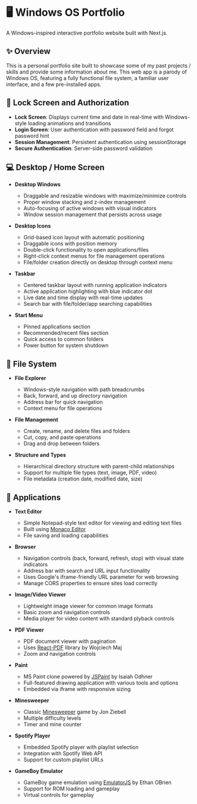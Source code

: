 # 🖥️ Windows OS Portfolio

A Windows-inspired interactive portfolio website built with Next.js.

## ✨ Overview

This is a personal portfolio site built to showcase some of my past projects / skills and provide some information about me. This web app is a parody of Windows OS, featuring a fully functional file system, a familiar user interface, and a few pre-installed apps.

## 🔐 Lock Screen and Authorization

- **Lock Screen**: Displays current time and date in real-time with Windows-style loading animations and transitions
- **Login Screen**: User authentication with password field and forgot password hint
- **Session Management**: Persistent authentication using sessionStorage
- **Secure Authentication**: Server-side password validation

## 💻 Desktop / Home Screen

- **Desktop Windows**
  - Draggable and resizable windows with maximize/minimize controls
  - Proper window stacking and z-index management
  - Auto-focusing of active windows with visual indicators
  - Window session management that persists across usage

- **Desktop Icons**
  - Grid-based icon layout with automatic positioning
  - Draggable icons with position memory
  - Double-click functionality to open applications/files
  - Right-click context menus for file management operations
  - File/folder creation directly on desktop through context menu

- **Taskbar**
  - Centered taskbar layout with running application indicators
  - Active application highlighting with blue indicator dot
  - Live date and time display with real-time updates
  - Search bar with file/folder/app searching capabilities

- **Start Menu**
  - Pinned applications section
  - Recommended/recent files section
  - Quick access to common folders
  - Power button for system shutdown

## 📁 File System

- **File Explorer**
  - Windows-style navigation with path breadcrumbs
  - Back, forward, and up directory navigation
  - Address bar for quick navigation
  - Context menu for file operations

- **File Management**
  - Create, rename, and delete files and folders
  - Cut, copy, and paste operations
  - Drag and drop between folders

- **Structure and Types**
  - Hierarchical directory structure with parent-child relationships
  - Support for multiple file types (text, image, PDF, video)
  - File metadata (creation date, modified date, size)

## 📱 Applications

- **Text Editor**
  - Simple Notepad-style text editor for viewing and editing text files
  - Built using [Monaco Editor](https://github.com/microsoft/monaco-editor)
  - File saving and loading capabilities

- **Browser**
  - Navigation controls (back, forward, refresh, stop) with visual state indicators
  - Address bar with search and URL input functionality
  - Uses Google's iframe-friendly URL parameter for web browsing
  - Manage CORS properties to ensure sites load correctly

- **Image/Video Viewer**
  - Lightweight image viewer for common image formats
  - Basic zoom and navigation controls
  - Media player for video content with standard plyback controls

- **PDF Viewer**
  - PDF document viewer with pagination
  - Uses [React-PDF](https://github.com/wojtekmaj/react-pdf) library by Wojciech Maj
  - Zoom and navigation controls

- **Paint**
  - MS Paint clone powered by [JSPaint](https://github.com/1j01/jspaint) by Isaiah Odhner
  - Full-featured drawing application with various tools and options
  - Embedded via iframe with responsive sizing

- **Minesweeper**
  - Classic [Minesweeper](https://github.com/ziebelje/minesweeper) game by Jon Ziebell
  - Multiple difficulty levels
  - Timer and mine counter

- **Spotify Player**
  - Embedded Spotify player with playlist selection
  - Integration with Spotify Web API
  - Support for custom playlist URLs

- **GameBoy Emulator**
  - GameBoy game emulation using [EmulatorJS](https://github.com/ethanaobrien/emulatorjs) by Ethan OBrien
  - Support for ROM loading and gameplay
  - Virtual controls for gameplay
